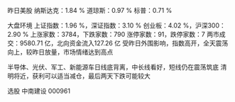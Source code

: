 昨日美股
纳斯达克：1.84 %
道琼斯：0.97 %
标普：0.71 %

大盘环境
上证指数：1.96 %，深证指数：3.10 %
创业板：4.02 %，沪深300：2.90 %
上涨家数：3784，下跌家数：790
涨停家数：91，跌停家数：7 
两市成交：9580.71 亿，北向资金流入127.26 亿
受昨日外围影响，指数高开，全天震荡向上，较昨日放量，市场情绪达到高点

半导体、光伏、军工、新能源车日线底背离，中长线看好，短线仍在震荡筑底
清明将近，获利可以适当减仓，最后两天下跌可能较大

选股
中南建设 000961